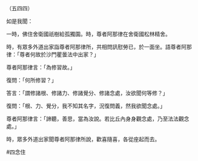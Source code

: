 （五四四）

如是我聞：

一時，佛住舍衛國祇樹給孤獨園。時，尊者阿那律在舍衛國松林精舍。

時，有眾多外道出家詣尊者阿那律所，共相問訊慰勞已，於一面坐。語尊者阿那律：「尊者何故於沙門瞿曇法中出家？」

尊者阿那律言：「為修習故。」

復問：「何所修習？」

答言：「謂修諸根、修諸力、修諸覺分、修諸念處，汝欲聞何等修？」

復問：「根、力、覺分，我不知其名字，況復問義，然我欲聞念處。」

尊者阿那律言：「諦聽，善思，當為汝說。若比丘內身身觀念處，乃至法法觀念處。」

時，眾多外道出家聞尊者阿那律所說，歡喜隨喜，各從座起而去。





#四念住
